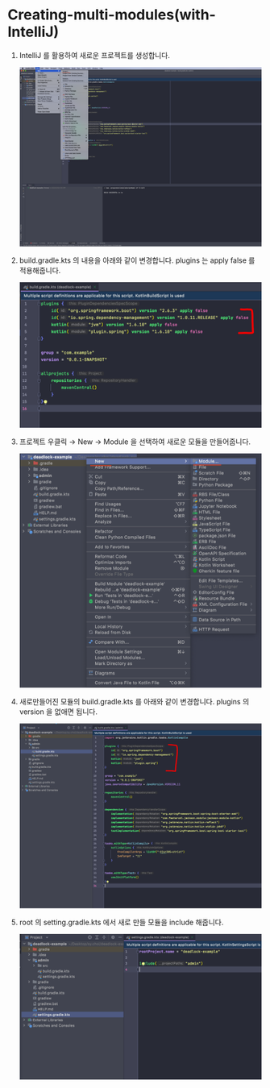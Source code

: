# Creating-multi-modules(with-IntelliJ)

1. IntelliJ 를 활용하여 새로운 프로젝트를 생성합니다.
    
    ![Untitled](Creating-multi-modules(with-IntelliJ)%20111bac45157c4276be4682192b1eb876/Untitled.png)
    

1. build.gradle.kts 의 내용을 아래와 같이 변경합니다.
plugins 는 apply false 를 적용해줍니다.
    
    ![Untitled](Creating-multi-modules(with-IntelliJ)%20111bac45157c4276be4682192b1eb876/Untitled%201.png)
    

1. 프로젝트 우클릭 → New → Module 을 선택하여 새로운 모듈을 만들어줍니다.
    
    ![Untitled](Creating-multi-modules(with-IntelliJ)%20111bac45157c4276be4682192b1eb876/Untitled%202.png)
    
2. 새로만들어진 모듈의 build.gradle.kts 를 아래와 같이 변경합니다.
plugins 의 version 을 없애면 됩니다.
    
    ![Untitled](Creating-multi-modules(with-IntelliJ)%20111bac45157c4276be4682192b1eb876/Untitled%203.png)
    

1. root 의 setting.gradle.kts 에서 새로 만들 모듈을 include 해줍니다.
    
    ![Untitled](Creating-multi-modules(with-IntelliJ)%20111bac45157c4276be4682192b1eb876/Untitled%204.png)